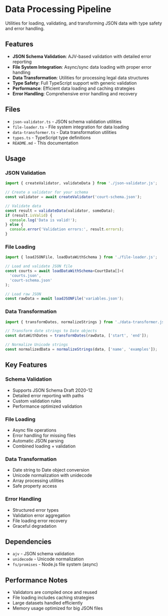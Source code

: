 # Data Processing Pipeline

Utilities for loading, validating, and transforming JSON data with type safety and error handling.

## Features

- **JSON Schema Validation**: AJV-based validation with detailed error reporting
- **File System Integration**: Async/sync data loading with proper error handling
- **Data Transformation**: Utilities for processing legal data structures
- **Type Safety**: Full TypeScript support with generic validation
- **Performance**: Efficient data loading and caching strategies
- **Error Handling**: Comprehensive error handling and recovery

## Files

- `json-validator.ts` - JSON schema validation utilities
- `file-loader.ts` - File system integration for data loading
- `data-transformer.ts` - Data transformation utilities
- `types.ts` - TypeScript type definitions
- `README.md` - This documentation

## Usage

### JSON Validation
```typescript
import { createValidator, validateData } from './json-validator.js';

// Create a validator for your schema
const validator = await createValidator('court-schema.json');

// Validate data
const result = validateData(validator, someData);
if (result.isValid) {
  console.log('Data is valid!');
} else {
  console.error('Validation errors:', result.errors);
}
```

### File Loading
```typescript
import { loadJSONFile, loadDataWithSchema } from './file-loader.js';

// Load and validate JSON file
const courts = await loadDataWithSchema<CourtData[]>(
  'courts.json',
  'court-schema.json'
);

// Load raw JSON
const rawData = await loadJSONFile('variables.json');
```

### Data Transformation
```typescript
import { transformDates, normalizeStrings } from './data-transformer.js';

// Transform date strings to Date objects
const dataWithDates = transformDates(rawData, ['start', 'end']);

// Normalize Unicode strings
const normalizedData = normalizeStrings(data, ['name', 'examples']);
```

## Key Features

### Schema Validation
- Supports JSON Schema Draft 2020-12
- Detailed error reporting with paths
- Custom validation rules
- Performance optimized validation

### File Loading
- Async file operations
- Error handling for missing files
- Automatic JSON parsing
- Combined loading + validation

### Data Transformation
- Date string to Date object conversion
- Unicode normalization with unidecode
- Array processing utilities
- Safe property access

### Error Handling
- Structured error types
- Validation error aggregation
- File loading error recovery
- Graceful degradation

## Dependencies

- `ajv` - JSON schema validation
- `unidecode` - Unicode normalization
- `fs/promises` - Node.js file system (async)

## Performance Notes

- Validators are compiled once and reused
- File loading includes caching strategies
- Large datasets handled efficiently
- Memory usage optimized for big JSON files
